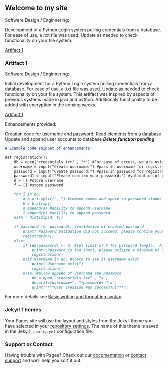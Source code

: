 ## Welcome to my site

Software Design / Enginnering:

Development of a Python Login system pulling credentials from a database.  For ease of use, a .txt file was used.  Update as needed to check functionality on your file system.

  [Artifact 1](https://github.com/MikeARiv/mikeariv.github.io)

### Artifact 1 

Software Design / Enginnering:

  Initial development for a Python Login system pulling credentials from a database.  For ease of use, a .txt file was used.  Update as needed to check functionality on your file system.  This artifact was inspired by aspects of previous systems made in java and python.  Additionaly functionality to be added with encryption in the coming weeks.

  [Artifact 1](https://github.com/MikeARiv/mikeariv.github.io)
  
  Enhancements provided:
  
  Creation code for username and password.
  Read elements from a database
  Update and append user accounts to database
  ***Delete function pending***

```markdown
# Example code snippet of enhancements:

def registration():
    db = open("credentials.txt" , "r") #For ease of access, we are using a text file as database and the r option for read
    username = input("Create username:") #pass in username for registration
    password = input("Create password:") #pass in password for registration
    password1 = input("Please confirm your password:") #validation of password
    d = [] #store username
    f = [] #store password

    for i in db:
        a,b = i.split(", ") #remove comma and space so password stands alone if we print it out
        b = b.strip()
        d.append(a) #ability to append username
        f.append(b) #ability to append password
    data = dict(zip(d, f))
    
    if password !=  password1: #validation of created password
        print("Password validation did not succeed, please confirm your password")
        registration()
    else:
        if len(password) <= 5: #set limit of 5 for password length.  Adjust to your password requirements, Length of 15 recommended
            print("Password is too short, please utilize a minimum of 5 characters") #update as required for character length change
            registration()
        elif username in db: #check to see if username exist
            print("Username exist")
            registration()
        else: #allow append of username and password
            db = open("credentials.txt" , "a")
            db.write(username+", "+password+ "\n")
            print("***User Creation Was Successful***")
```

For more details see [Basic writing and formatting syntax](https://docs.github.com/en/github/writing-on-github/getting-started-with-writing-and-formatting-on-github/basic-writing-and-formatting-syntax).

### Jekyll Themes

Your Pages site will use the layout and styles from the Jekyll theme you have selected in your [repository settings](https://github.com/MikeARiv/mikeariv.github.io/settings/pages). The name of this theme is saved in the Jekyll `_config.yml` configuration file.

### Support or Contact

Having trouble with Pages? Check out our [documentation](https://docs.github.com/categories/github-pages-basics/) or [contact support](https://support.github.com/contact) and we’ll help you sort it out.
